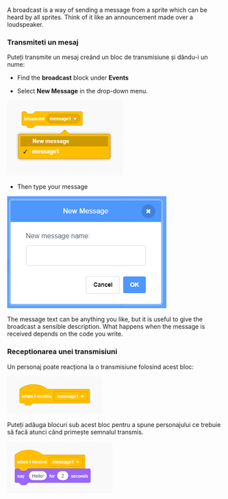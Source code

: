 A broadcast is a way of sending a message from a sprite which can be heard by all sprites. Think of it like an announcement made over a loudspeaker.

### Transmiteti un mesaj

Puteți transmite un mesaj creând un bloc de transmisiune și dându-i un nume:

+ Find the **broadcast** block under **Events**

+ Select **New Message** in the drop-down menu.

![broadcast block dropdown](images/broadcast-block.png)

+ Then type your message

![Crearea unei transmisiuni](images/new-broadcast.png)

The message text can be anything you like, but it is useful to give the broadcast a sensible description. What happens when the message is received depends on the code you write.

### Receptionarea unei transmisiuni

Un personaj poate reacționa la o transmisiune folosind acest bloc:

![Receptionarea unei transmisiuni](images/receive-a-broadcast.png)

Puteți adăuga blocuri sub acest bloc pentru a spune personajului ce trebuie să facă atunci când primește semnalul transmis.

![Exemplu de transmisiune](images/receive-example.png)